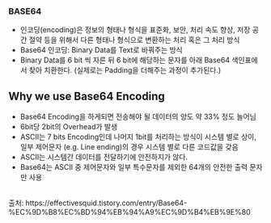 ### BASE64

- 인코딩(encoding)은 정보의 형태나 형식을 표준화, 보안, 처리 속도 향상, 저장 공간 절약 등을 위해서 다른 형태나 형식으로 변환하는 처리 혹은 그 처리 방식
- Base64 인코딩: Binary Data를 Text로 바꿔주는 방식
- Binary Data를 6 bit 씩 자른 뒤 6 bit에 해당하는 문자를 아래 Base64 색인표에서 찾아 치환한다. (실제로는 Padding을 더해주는 과정이 추가된다.)

## Why we use Base64 Encoding

- Base64 Encoding을 하게되면 전송해야 될 데이터의 양도 약 33% 정도 늘어님
- 6bit당 2bit의 Overhead가 발생
- ASCII는 7 bits Encoding인데 나머지 1bit를 처리하는 방식이 시스템 별로 상이, 일부 제어문자 (e.g. Line ending)의 경우 시스템 별로 다른 코드값을 갖음
- ASCII는 시스템간 데이터를 전달하기에 안전하지가 않다.
- Base64는 ASCII 중 제어문자와 일부 특수문자를 제외한 64개의 안전한 출력 문자만 사용

<br>
출처: https://effectivesquid.tistory.com/entry/Base64-%EC%9D%B8%EC%BD%94%EB%94%A9%EC%9D%B4%EB%9E%80
